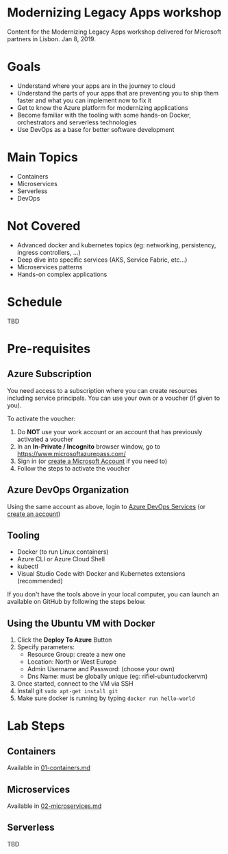 # Modernizing Legacy Apps workshop
Content for the Modernizing Legacy Apps workshop delivered for Microsoft partners in Lisbon. Jan 8, 2019.

# Goals

- Understand where your apps are in the journey to cloud
- Understand the parts of your apps that are preventing you to ship them faster and what you can implement now to fix it
- Get to know the Azure platform for modernizing applications
- Become familiar with the tooling with some hands-on Docker, orchestrators and serverless technologies
- Use DevOps as a base for better software development

# Main Topics
- Containers
- Microservices
- Serverless
- DevOps

# Not Covered

- Advanced docker and kubernetes topics (eg: networking, persistency, ingress controllers, ...)
- Deep dive into specific services (AKS, Service Fabric, etc...)
- Microservices patterns
- Hands-on complex applications

# Schedule

TBD

# Pre-requisites

## Azure Subscription

You need access to a subscription where you can create resources including service principals. You can use your own or a voucher (if given to you).

To activate the voucher:

1. Do **NOT** use your work account or an account that has previously activated a voucher
2. In an **In-Private / Incognito** browser window, go to <https://www.microsoftazurepass.com/>  
3. Sign in (or [create a Microsoft Account](https://account.microsoft.com/account?lang=en-us) if you need to)
4. Follow the steps to activate the voucher

## Azure DevOps Organization 

Using the same account as above, login to [Azure DevOps Services](https://azure.microsoft.com/en-us/services/devops/) (or [create an account](https://azure.microsoft.com/en-us/services/devops/))

## Tooling

* Docker (to run Linux containers)
* Azure CLI or Azure Cloud Shell
* kubectl 
* Visual Studio Code with Docker and Kubernetes extensions (recommended)

If you don't have the tools above in your local computer, you can launch an available on GitHub by following the steps below.

## Using the Ubuntu VM with Docker

1. Click the **Deploy To Azure** Button
2. Specify parameters:
    - Resource Group: create a new one
    - Location: North or West Europe
    - Admin Username and Password: (choose your own)
    - Dns Name: must be globally unique (eg: rifiel-ubuntudockervm)
3. Once started, connect to the VM via SSH
4. Install git `sudo apt-get install git`
5. Make sure docker is running by typing `docker run hello-world`

# Lab Steps

## Containers

Available in [01-containers.md](01-containers.md)

## Microservices

Available in [02-microservices.md](02-microservices)

## Serverless

TBD


